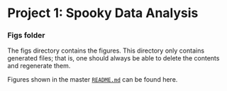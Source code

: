 # Project 1: Spooky Data Analysis
### Figs folder

The figs directory contains the figures. This directory only contains generated files; that is, one should always be able to delete the contents and regenerate them.

Figures shown in the master [`README.md`](https://github.com/GU4243-ADS/spring2018-project1-ginnyqg/blob/master/README.md) can be found here.
